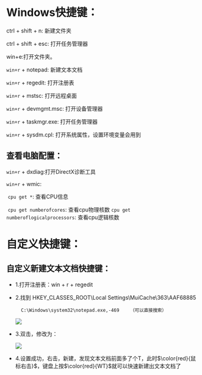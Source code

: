 # Windows快捷键：

ctrl + shift + n: 新建文件夹

ctrl + shift + esc: 打开任务管理器

win+e:打开文件夹。

`win+r` + notepad: 新建文本文档

`win+r` + regedit: 打开注册表

`win+r` + mstsc: 打开远程桌面

`win+r` + devmgmt.msc: 打开设备管理器

`win+r` + taskmgr.exe: 打开任务管理器

`win+r` + sysdm.cpl: 打开系统属性，设置环境变量会用到

## 查看电脑配置：

`win+r` + dxdiag:打开DirectX诊断工具

`win+r` + wmic: 

​	`cpu get *`: 查看CPU信息	

​	`cpu get numberofcores`: 查看cpu物理核数
​			`cpu get numberoflogicalprocessors`: 查看cpu逻辑核数



# 自定义快捷键：

## 自定义新建文本文档快捷键：
* 1.打开注册表：win + r + regedit	
* 2.找到 HKEY_CLASSES_ROOT\Local Settings\MuiCache\363\AAF68885
	
		C:\Windows\system32\notepad.exe,-469    （可以直接搜索）

   ![](image/notepad%E6%B3%A8%E5%86%8C%E5%8F%98.png)

* 3.双击，修改为：

   ![](image/%E4%BF%AE%E6%94%B9notepad%E5%BF%AB%E6%8D%B7%E9%94%AE.png)

* 4.设置成功，右击，新建，发现文本文档前面多了个T，此时$\color{red}{鼠标右击}$，键盘上按$\color{red}{WT}$就可以快速新建出文本文档了

